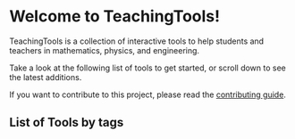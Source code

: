 # Welcome to TeachingTools!
TeachingTools is a collection of interactive tools to help students and teachers in mathematics, physics, and engineering.

Take a look at the following list of tools to get started, or scroll down to see the latest additions.

If you want to contribute to this project, please read the [contributing guide](contributing.html).

## List of Tools by tags